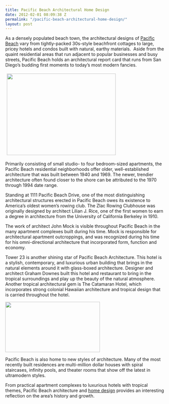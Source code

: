 ```yaml
---
title: Pacific Beach Architectural Home Design
date: 2012-02-01 08:09:38 Z
permalink: "/pacific-beach-architectural-home-design/"
layout: post
---
```


As a densely populated beach town, the architectural designs of <a href="http://www.murraylampert.com/wordpress/2011/03/pacific-beach-san-diego/">Pacific Beach</a> vary from tightly-packed 30s-style beachfront cottages to large, pricey hotels and condos built with natural, earthy materials.  Aside from the quaint residential areas that run adjacent to popular businesses and busy streets, Pacific Beach holds an architectural report card that runs from San Diego’s budding first moments to today’s most modern fancies.

<img class="alignleft" style="margin: 5px;" title="Home Construction" src="http://murraylampert.com/wp-content/uploads/2011/01/building-construction-permit-image.jpg" alt="" width="345" height="259" />

Primarily consisting of small studio- to four bedroom-sized apartments, the Pacific Beach residential neighborhoods offer older, well-established architecture that was built between 1940 and 1969. The newer, trendier architecture often found closer to the shore can be attributed to the 1970 through 1994 date range.

Standing at 1111 Pacific Beach Drive, one of the most distinguishing architectural structures erected in Pacific Beach owes its existence to America’s oldest women’s rowing club. The Zlac Rowing Clubhouse was originally designed by architect Lilian J. Rice, one of the first women to earn a degree in architecture from the University of California Berkeley in 1910.

The work of architect John Mock is visible throughout Pacific Beach in the many apartment complexes built during his time. Mock is responsible for architectural apartment outcroppings, and was recognized during his time for his omni-directional architecture that incorporated form, function and economy.

Tower 23 is another shining star of Pacific Beach Architecture. This hotel is a stylish, contemporary, and luxurious urban building that brings in the natural elements around it with glass-boxed architecture. Designer and architect Graham Downes built this hotel and restaurant to bring in the tropical surroundings and play up the beauty of the natural atmosphere. Another tropical architectural gem is The Catamaran Hotel, which incorporates strong colonial Hawaiian architecture and tropical design that is carried throughout the hotel.

<img class="alignright" title="Home Drawing" src="http://murraylampert.com/wp-content/uploads/2011/01/SCAN1213_000-300x160.jpg" alt="" width="300" height="160" />

Pacific Beach is also home to new styles of architecture. Many of the most recently built residences are multi-million dollar houses with spiral staircases, infinity pools, and theater rooms that show off the latest in ultramodern styles.

From practical apartment complexes to luxurious hotels with tropical themes, Pacific Beach architecture and <a href="http://www.murraylampert.com/san-diego-home-design-services/">home design</a> provides an interesting reflection on the area’s history and growth.
